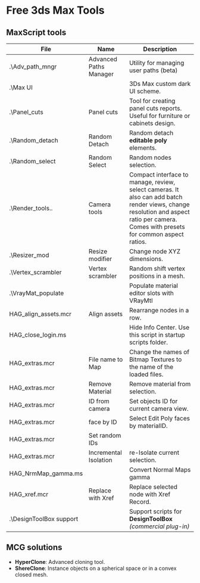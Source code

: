 # Free 3ds Max Tools

## MaxScript tools

| File | Name | Description |
| ---- | ---- | ----------- |
| .\Adv_path_mngr | Advanced Paths Manager | Utility for managing user paths (beta)
| .\Max UI | | 3Ds Max custom dark UI scheme.
| .\Panel_cuts | Panel cuts | Tool for creating panel cuts reports. Useful for furniture or cabinets design.
| .\Random_detach | Random Detach | Random detach **editable poly** elements.
| .\Random_select | Random Select | Random nodes selection.
| .\Render_tools\..| Camera tools | Compact interface to manage, review, select cameras. It also can add batch render views, change resolution and aspect ratio per camera. Comes with presets for common aspect ratios.
| .\Resizer_mod | Resize modifier | Change node XYZ dimensions.
| .\Vertex_scrambler | Vertex scrambler | Random shift vertex positions in a mesh.
| .\VrayMat_populate | | Populate material editor slots with VRayMtl
| HAG_align_assets.mcr | Align assets | Rearrange nodes in a row.
| HAG_close_login.ms | | Hide Info Center. Use this script in startup scripts folder.
| HAG_extras.mcr | File name to Map | Change the names of Bitmap Textures to the name of the loaded files.
| HAG_extras.mcr | Remove Material | Remove material from selection.
| HAG_extras.mcr | ID from camera | Set objects ID for current camera view.
| HAG_extras.mcr | face by ID | Select Edit Poly faces by materialID.
| HAG_extras.mcr | Set random IDs |
| HAG_extras.mcr | Incremental Isolation | re-Isolate current selection.
| HAG_NrmMap_gamma.ms | | Convert Normal Maps gamma
| HAG_xref.mcr | Replace with Xref | Replace selected node with Xref Record.
| .\DesignToolBox support | | Support scripts for **DesignToolBox** *(commercial plug-in)*

## MCG solutions

* **HyperClone**: Advanced cloning tool.
* **ShereClone**: Instance objects on a spherical space or in a convex closed mesh.
